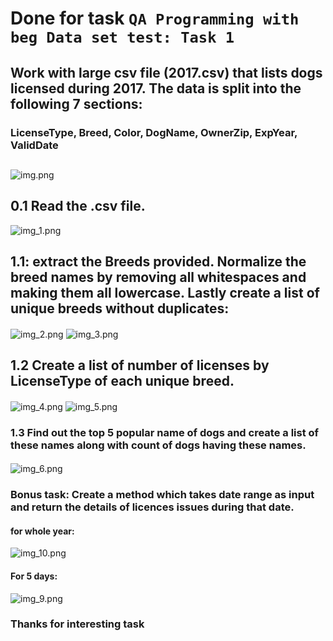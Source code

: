 # Done for task `QA Programming with beg Data set test: Task 1`
## Work with large csv file (2017.csv) that lists dogs licensed during 2017. The data is split into the following 7 sections:
### LicenseType, Breed, Color, DogName, OwnerZip, ExpYear, ValidDate
##
![img.png](img.png)

###
## 0.1 Read the .csv file.
![img_1.png](img_1.png)
###
## 1.1: extract the Breeds provided. Normalize the breed names by removing all whitespaces and making them all lowercase. Lastly create a list of unique breeds without duplicates:
#### 
![img_2.png](img_2.png)
![img_3.png](img_3.png)
## 1.2 Create a list of number of licenses by LicenseType of each unique breed.
#### 
![img_4.png](img_4.png)
![img_5.png](img_5.png)

####
### 1.3 Find out the top 5 popular name of dogs and create a list of these names along with count of dogs having these names.
#### 
![img_6.png](img_6.png)
####
### Bonus task: Create a method which takes date range as input and return the details of licences issues during that date.
#### for whole year:
![img_10.png](img_10.png)

#### For 5 days:
![img_9.png](img_9.png)

### Thanks for interesting task
